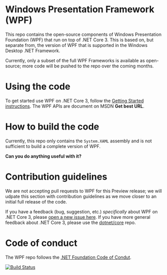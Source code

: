 # Windows Presentation Framework (WPF)
This repo contains the open-source components of Windows Presentation Foundation (WPF) that run on top of .NET Core 3. This is based on, but separate from, the version of WPF that is supported in the Windows Desktop .NET Framework.

Currently, only a subset of the full WPF Frameworks is available as open-source; more code will be pushed to the repo over the coming months.

# Using the code
To get started use WPF on .NET Core 3, follow the [Getting Started instructions](https://github.com/dotnet/samples/tree/master/wpf). The WPF APIs are document on MSDN **Get best URL**.

# How to build the code
Currently, this repo only contains the `System.XAML` assembly and is not sufficient to build a complete version of WPF. 

**Can you do anything useful with it?**

# Contribution guidelines
We are not accepting pull requests to WPF for this Preview release; we will udpate this section with contribution guidelines as we move closer to an initial full release of the code.

If you have a feedback (bug, suggestion, etc.)  *specifically* about WPF on .NET Core 3, please [open a new issue here](https://github.com/dotnet/wpf/issues/). If you have more general feedback about .NET Core 3, please use the [dotnet/core](https://github.com/dotnet/core) repo.

# Code of conduct
The WPF repo follows the [.NET Foundation Code of Condut](http://www.dotnetfoundation.org/code-of-conduct).




[![Build Status](https://dnceng.visualstudio.com/internal/_apis/build/status/dotnet.wpf)](https://dnceng.visualstudio.com/internal/_build/latest?definitionId=234)
